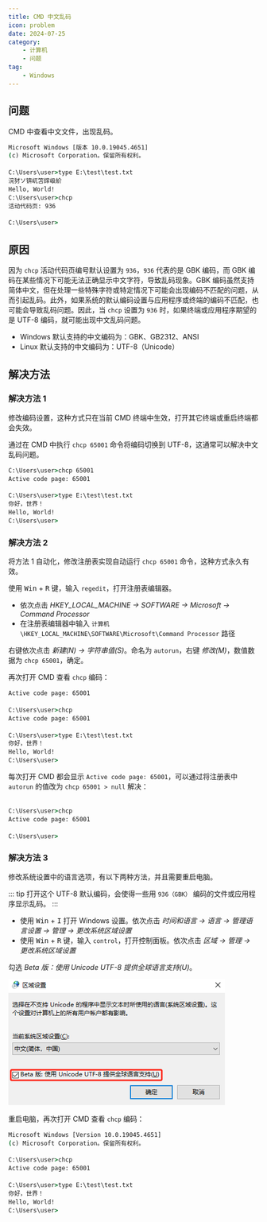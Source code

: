 ```yaml
---
title: CMD 中文乱码
icon: problem
date: 2024-07-25
category: 
    - 计算机
    - 问题
tag:
    - Windows
---
```


## 问题

CMD 中查看中文文件，出现乱码。

```cmd
Microsoft Windows [版本 10.0.19045.4651]
(c) Microsoft Corporation。保留所有权利。

C:\Users\user>type E:\test\test.txt
浣犲ソ锛屼笘鐣岋紒
Hello, World!
C:\Users\user>chcp
活动代码页: 936

C:\Users\user>
```

## 原因

因为 `chcp` 活动代码页编号默认设置为 `936`，`936` 代表的是 GBK 编码，‌而 GBK 编码在某些情况下可能无法正确显示中文字符，‌导致乱码现象。‌GBK 编码虽然支持简体中文，‌但在处理一些特殊字符或特定情况下可能会出现编码不匹配的问题，‌从而引起乱码。‌此外，‌如果系统的默认编码设置与应用程序或终端的编码不匹配，‌也可能会导致乱码问题。‌因此，‌当 `chcp` 设置为 `936` 时，‌如果终端或应用程序期望的是 UTF-8 编码，‌就可能出现中文乱码问题。

- Windows 默认支持的中文编码为：GBK、GB2312、ANSI
- Linux 默认支持的中文编码为：UTF-8（Unicode）

## 解决方法

### 解决方法 1

修改编码设置，这种方式只在当前 CMD 终端中生效，打开其它终端或重启终端都会失效。

通过在 CMD 中执行 `chcp 65001` 命令将编码切换到 UTF-8，‌这通常可以解决中文乱码问题。‌

```cmd
C:\Users\user>chcp 65001
Active code page: 65001

C:\Users\user>type E:\test\test.txt
你好，世界！
Hello, World!
C:\Users\user>
```

### 解决方法 2

将方法 1 自动化，修改注册表实现自动运行 `chcp 65001` 命令，这种方式永久有效。

使用 <kbd>Win</kbd> + <kbd>R</kbd> 键，输入 `regedit`，打开注册表编辑器。

- 依次点击 *HKEY_LOCAL_MACHINE -> SOFTWARE -> Microsoft -> Command Processor*
- 在注册表编辑器中输入 `计算机\HKEY_LOCAL_MACHINE\SOFTWARE\Microsoft\Command Processor` 路径

右键依次点击 *新建(N) -> 字符串值(S)*。命名为 `autorun`，右键 *修改(M)*，数值数据为 `chcp 65001`，确定。

再次打开 CMD 查看 `chcp` 编码：

```cmd
Active code page: 65001

C:\Users\user>chcp
Active code page: 65001

C:\Users\user>type E:\test\test.txt
你好，世界！
Hello, World!
C:\Users\user>
```

每次打开 CMD 都会显示 `Active code page: 65001`，可以通过将注册表中 `autorun` 的值改为 `chcp 65001 > null` 解决：

```cmd

C:\Users\user>chcp
Active code page: 65001

C:\Users\user>
```

### 解决方法 3

修改系统设置中的语言选项，有以下两种方法，并且需要重启电脑。

::: tip
打开这个 UTF-8 默认编码，会使得一些用 `936（GBK）` 编码的文件或应用程序显示乱码。
:::

- 使用 <kbd>Win</kbd> + <kbd>I</kbd> 打开 Windows 设置。依次点击 *时间和语言 -> 语言 -> 管理语言设置 -> 管理 -> 更改系统区域设置*
- 使用 <kbd>Win</kbd> + <kbd>R</kbd> 键，输入 `control`，打开控制面板。依次点击 *区域 -> 管理 -> 更改系统区域设置*

勾选 *Beta 版：使用 Unicode UTF-8 提供全球语言支持(U)*。

![Unicode UTF-8](./assets/unicode_utf-8.jpg)

重启电脑，再次打开 CMD 查看 `chcp` 编码：

```cmd
Microsoft Windows [Version 10.0.19045.4651]
(c) Microsoft Corporation。保留所有权利。

C:\Users\user>chcp
Active code page: 65001

C:\Users\user>type E:\test\test.txt
你好，世界！
Hello, World!
C:\Users\user>
```
